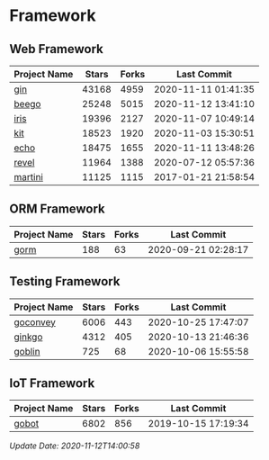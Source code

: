 # Framework

## Web Framework
| Project Name | Stars | Forks | Last Commit |
| ------------ | ----- | ----- | ----------- |
| [gin](https://github.com/gin-gonic/gin) | 43168 | 4959 | 2020-11-11 01:41:35 |
| [beego](https://github.com/astaxie/beego) | 25248 | 5015 | 2020-11-12 13:41:10 |
| [iris](https://github.com/kataras/iris) | 19396 | 2127 | 2020-11-07 10:49:14 |
| [kit](https://github.com/go-kit/kit) | 18523 | 1920 | 2020-11-03 15:30:51 |
| [echo](https://github.com/labstack/echo) | 18475 | 1655 | 2020-11-11 13:48:26 |
| [revel](https://github.com/revel/revel) | 11964 | 1388 | 2020-07-12 05:57:36 |
| [martini](https://github.com/go-martini/martini) | 11125 | 1115 | 2017-01-21 21:58:54 |

## ORM Framework
| Project Name | Stars | Forks | Last Commit |
| ------------ | ----- | ----- | ----------- |
| [gorm](https://github.com/jinzhu/gorm) | 188 | 63 | 2020-09-21 02:28:17 |

## Testing Framework
| Project Name | Stars | Forks | Last Commit |
| ------------ | ----- | ----- | ----------- |
| [goconvey](https://github.com/smartystreets/goconvey) | 6006 | 443 | 2020-10-25 17:47:07 |
| [ginkgo](https://github.com/onsi/ginkgo) | 4312 | 405 | 2020-10-13 21:46:36 |
| [goblin](https://github.com/franela/goblin) | 725 | 68 | 2020-10-06 15:55:58 |

## IoT Framework
| Project Name | Stars | Forks | Last Commit |
| ------------ | ----- | ----- | ----------- |
| [gobot](https://github.com/hybridgroup/gobot) | 6802 | 856 | 2019-10-15 17:19:34 |

*Update Date: 2020-11-12T14:00:58*